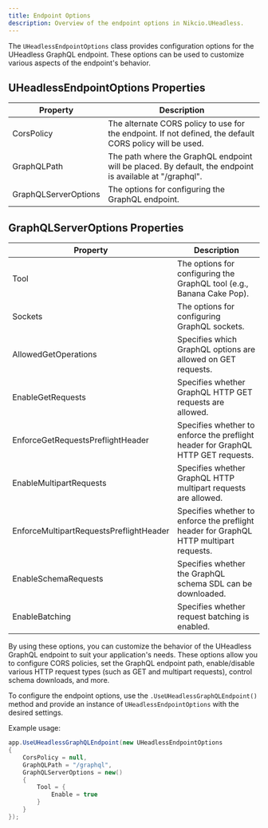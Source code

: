```yaml
---
title: Endpoint Options
description: Overview of the endpoint options in Nikcio.UHeadless.
---
```


The `UHeadlessEndpointOptions` class provides configuration options for the UHeadless GraphQL endpoint. These options can be used to customize various aspects of the endpoint's behavior. 

## UHeadlessEndpointOptions Properties

| Property               | Description                                                                                                        |
|------------------------|--------------------------------------------------------------------------------------------------------------------|
| CorsPolicy             | The alternate CORS policy to use for the endpoint. If not defined, the default CORS policy will be used.           |
| GraphQLPath            | The path where the GraphQL endpoint will be placed. By default, the endpoint is available at "/graphql".           |
| GraphQLServerOptions   | The options for configuring the GraphQL endpoint.                                                                  |

## GraphQLServerOptions Properties

| Property                                | Description                                                                                        |
|-----------------------------------------|----------------------------------------------------------------------------------------------------|
| Tool                                    | The options for configuring the GraphQL tool (e.g., Banana Cake Pop).                              |
| Sockets                                 | The options for configuring GraphQL sockets.                                                       |
| AllowedGetOperations                    | Specifies which GraphQL options are allowed on GET requests.                                       |
| EnableGetRequests                       | Specifies whether GraphQL HTTP GET requests are allowed.                                           |
| EnforceGetRequestsPreflightHeader       | Specifies whether to enforce the preflight header for GraphQL HTTP GET requests.                   |
| EnableMultipartRequests                 | Specifies whether GraphQL HTTP multipart requests are allowed.                                     |
| EnforceMultipartRequestsPreflightHeader | Specifies whether to enforce the preflight header for GraphQL HTTP multipart requests.             |
| EnableSchemaRequests                    | Specifies whether the GraphQL schema SDL can be downloaded.                                        |
| EnableBatching                          | Specifies whether request batching is enabled.                                                     |

By using these options, you can customize the behavior of the UHeadless GraphQL endpoint to suit your application's needs. These options allow you to configure CORS policies, set the GraphQL endpoint path, enable/disable various HTTP request types (such as GET and multipart requests), control schema downloads, and more.

To configure the endpoint options, use the `.UseUHeadlessGraphQLEndpoint()` method and provide an instance of `UHeadlessEndpointOptions` with the desired settings.

Example usage:

```csharp
app.UseUHeadlessGraphQLEndpoint(new UHeadlessEndpointOptions
{
    CorsPolicy = null,
    GraphQLPath = "/graphql",
    GraphQLServerOptions = new()
    {
        Tool = {
            Enable = true
        }
    }
});
```